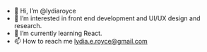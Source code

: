 - 👋 Hi, I’m @lydiaroyce
- 👀 I’m interested in front end development and UI/UX design and research.
- 🌱 I’m currently learning React.
- 📫 How to reach me lydia.e.royce@gmail.com

<!---
lydiaroyce/lydiaroyce is a ✨ special ✨ repository because its `README.md` (this file) appears on your GitHub profile.
You can click the Preview link to take a look at your changes.
--->

